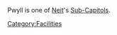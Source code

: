 Pwyll is one of [Neit](Neit.md "wikilink")'s
[Sub-Capitols](Sub-Capitol.md "wikilink").

[Category:Facilities](Category:Facilities.md "wikilink")

